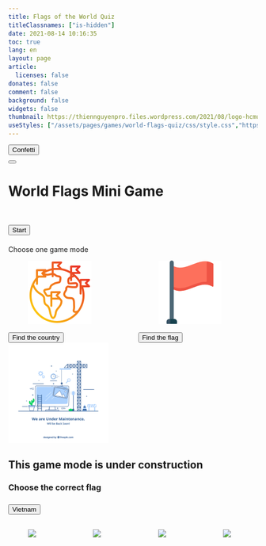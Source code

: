 ```yaml
---
title: Flags of the World Quiz
titleClassnames: ["is-hidden"]
date: 2021-08-14 10:16:35
toc: true
lang: en
layout: page
article:
  licenses: false
donates: false
comment: false
background: false
widgets: false
thumbnail: https://thiennguyenpro.files.wordpress.com/2021/08/logo-hcmus.png
useStyles: ["/assets/pages/games/world-flags-quiz/css/style.css","https://cdn.jsdelivr.net/gh/yesiamrocks/cssanimation.io@1.0.3/cssanimation.min.css","https://cdnjs.cloudflare.com/ajax/libs/animate.css/4.1.1/animate.min.css"]
---
```


<button onclick="party.confetti(this)" id="confetti-btn" class="bg-blue-500 hover:bg-blue-700 text-white font-bold py-2 px-4 rounded">
    Confetti
</button>

<div id="game-screen" class="has-ribbon game_step_home">
  <button onclick="backToHome(this)" id="home-button" class="ribbon button is-primary cssanimation blurInTop">
    <i class="fa-solid fa-house"></i>
  </button>
  <h1 class="has-text-centered">
    <p class="cssanimation leFlyInRight sequence">World Flags Mini Game</p>
  </h2>
  <div id="welcome-screen" class="">
    <h1 class="has-text-centered">
      <div class="globe-container">
        <div class="cssanimation blurInLeft globe">
            <div class="globe-sphere"></div>
            <div class="globe-outer-shadow"></div>
            <div class="globe-worldmap">
                <div class="globe-worldmap-back"></div>
                <div class="globe-worldmap-front"></div>
            </div>
            <div class="globe-inner-shadow"></div>
        </div>
      </div>
    </h1>
    <h1 class="has-text-centered cssanimation fadeInBottom">
      <Button class="button is-success px-5" onclick="onClickStartButton(this)">Start</Button>
    </h1>
  </div>

  <div id="choose-game-modes-screen" class="cssanimation display-none">
    <div class="card cssanimation blurInLeft">
      <div class="card-content">
        <div class="content">
          Choose one game mode
        </div>
      </div>
    </div>
    <div class="columns is-flex is-desktop mt-5">
      <div class="column is-half-mobile">
        <div class="card game-mode-option cssanimation blurInTop display-none">
          <div class="card-content center-image margin-0-auto">
            <figure class="image is-64x64">
              <img src="/assets/pages/games/world-flags-quiz/img/countries_128.png">
            </figure>
          </div>
          <footer class="card-footer">
            <button class="is-size-5 is-primary button is-large is-fullwidth" onclick="chooseGameMode('country', this)">Find the country</button>
          </footer>
        </div>
      </div>
      <div class="column is-half-mobile">
        <div class="card game-mode-option cssanimation blurInTop display-none">
          <div class="card-content center-image margin-0-auto">
            <figure class="image is-64x64">
              <img class="not-gallery-item" src="/assets/pages/games/world-flags-quiz/img/flag_128.png">
            </figure>
          </div>
          <footer class="card-footer">
            <button class="is-size-5 is-primary button is-large is-fullwidth" onclick="chooseGameMode('flag', this)">Find the flag</button>
          </footer>
        </div>
      </div>
    </div>
  </div>

  <div id="game-play">
    <div id="game-mode-country" class="cssanimation blurInBottom display-none has-text-centered">
      <img src="/assets/pages/games/world-flags-quiz/img/219347-P0VB16-493.jpg" width="40%">
      <h2 class="has-text-centered mt-5 has-text-danger">This game mode is under construction</h2>
    </div>
    <div id="game-mode-flag" class="cssanimation display-none">
      <!-- START FLAG QUESTION -->
      <div id="flag-question" class="cssanimation blurInBottom mt-5">
        <h3 class="has-text-centered" class="mt-5">
          <span id="flag-question-text">Choose the correct flag</span>
        </h3>
        <h3 class="has-text-centered mt-2">
          <button id="flag-question-country-name" onclick="congrats(this)" class="button is-primary is-size-4">Vietnam</button>
        </h3>
      </div>
      <!-- END FLAG QUESTION -->
      <!--  -->
      <!-- START FLAG MULTIPLE CHOICES  -->
      <div id="flag-multiple-choices" class="mt-5">
        <div class="columns is-flex is-flex-wrap-wrap">
          <!-- START OPTION 1 -->
          <div class="column is-half-mobile">
            <div class="card is-warning game-mode-flag-option cssanimation blurInTop" onclick="onPlayerSelectAnswerInFlagMode(this)">
              <div class="card-content center-image margin-0-auto flag-mode-option-item-wrapper">
                <figure class="image">
                  <img src="https://flagcdn.com/128x96/ua.webp" class="flag-mode-option-items not-gallery-item img-reset-brightness">
                </figure>
              </div>
            </div>
          </div>
          <!-- END OPTION 1 -->
          <!-- START OPTION 2 -->
          <div class="column is-half-mobile">
            <div class="card is-warning game-mode-flag-option cssanimation blurInTop" onclick="onPlayerSelectAnswerInFlagMode(this)">
              <div class="card-content center-image margin-0-auto flag-mode-option-item-wrapper">
                <figure class="image">
                  <img src="https://flagcdn.com/128x96/vn.webp" class="flag-mode-option-items not-gallery-item img-reset-brightness">
                </figure>
              </div>
            </div>
          </div>
          <!-- END OPTION 2 -->
          <!-- START OPTION 3 -->
          <div class="column is-half-mobile">
            <div class="card is-warning game-mode-flag-option cssanimation blurInTop" onclick="onPlayerSelectAnswerInFlagMode(this)">
              <div class="card-content center-image margin-0-auto flag-mode-option-item-wrapper">
                <figure class="image">
                  <img src="https://flagcdn.com/128x96/us.webp" class="flag-mode-option-items not-gallery-item img-reset-brightness">
                </figure>
              </div>
            </div>
          </div>
          <!-- END OPTION 3 -->
          <!-- START OPTION 4 -->
          <div class="column is-half-mobile">
            <div class="card is-warning game-mode-flag-option cssanimation blurInTop" onclick="onPlayerSelectAnswerInFlagMode(this)">
              <div class="card-content center-image margin-0-auto flag-mode-option-item-wrapper">
                <figure class="image">
                  <img src="https://flagcdn.com/128x96/ru.webp" class="flag-mode-option-items not-gallery-item img-reset-brightness">
                </figure>
              </div>
            </div>
          </div>
          <!-- END OPTION 4 -->
        </div>
      </div>
      <!-- END FLAG MULTIPLE CHOICES  -->
    </div>
  </div>
</div>

<script src="https://cdnjs.cloudflare.com/ajax/libs/gsap/1.19.1/TweenMax.min.js"></script>
<script type="text/javascript" src="https://cdn.jsdelivr.net/gh/yesiamrocks/cssanimation.io@1.0.3/letteranimation.min.js"></script>

<script src="/assets/pages/games/world-flags-quiz/js/script.js"></script>
<script src="/assets/pages/games/world-flags-quiz/js/confetti-effect.js"></script>
<script src="https://cdn.jsdelivr.net/npm/party-js@latest/bundle/party.min.js"></script>
